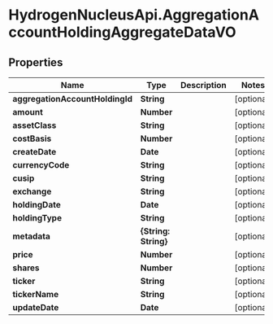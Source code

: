 # HydrogenNucleusApi.AggregationAccountHoldingAggregateDataVO

## Properties
Name | Type | Description | Notes
------------ | ------------- | ------------- | -------------
**aggregationAccountHoldingId** | **String** |  | [optional] 
**amount** | **Number** |  | [optional] 
**assetClass** | **String** |  | [optional] 
**costBasis** | **Number** |  | [optional] 
**createDate** | **Date** |  | [optional] 
**currencyCode** | **String** |  | [optional] 
**cusip** | **String** |  | [optional] 
**exchange** | **String** |  | [optional] 
**holdingDate** | **Date** |  | [optional] 
**holdingType** | **String** |  | [optional] 
**metadata** | **{String: String}** |  | [optional] 
**price** | **Number** |  | [optional] 
**shares** | **Number** |  | [optional] 
**ticker** | **String** |  | [optional] 
**tickerName** | **String** |  | [optional] 
**updateDate** | **Date** |  | [optional] 


